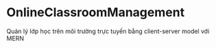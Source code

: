 # OnlineClassroomManagement
Quản lý lớp học trên môi trường trực tuyến bằng client-server model với MERN
